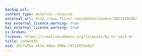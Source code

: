 ```yaml
---
backup_url: ''
content_type: external-resource
external_url: http://www.flickr.com/photos/conbon/3053158490/
has_external_licence_warning: true
has_external_license_warning: true
is_broken: ''
license: https://creativecommons.org/licenses/by-nc-sa/4.0/
title: conbon33
uid: 30c7afba-c63a-46ba-990a-74f1207be6b7
---
```

